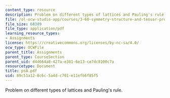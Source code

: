```yaml
---
content_type: resource
description: Problem on different types of lattices and Pauling's rule.
file: /ol-ocw-studio-app/courses/3-60-symmetry-structure-and-tensor-properties-of-materials-fall-2005/89c51a128c6c5a4dc701e11efb6f85f5_ps8.pdf
file_size: 68389
file_type: application/pdf
learning_resource_types:
- Assignments
license: https://creativecommons.org/licenses/by-nc-sa/4.0/
ocw_type: OCWFile
parent_title: Assignments
parent_type: CourseSection
parent_uid: d4d664a8-427a-e381-6e13-ce7dc8100c7a
resourcetype: Document
title: ps8.pdf
uid: 89c51a12-8c6c-5a4d-c701-e11efb6f85f5
---
```

Problem on different types of lattices and Pauling's rule.